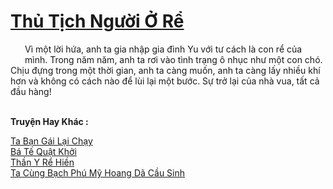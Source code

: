 <a href="https://truyentiki.com/thu-tich-nguoi-o-re.33775/" title="Thủ Tịch Người Ở Rể"><h1>Thủ Tịch Người Ở Rể</h1></a><div style="display:table"><img align="right" style="float: left; padding: 10px;" src="https://truyentiki.com/images/story/200x260/33775.jpg" alt="">Vì một lời hứa, anh ta gia nhập gia đình Yu với tư cách là con rể của mình. Trong năm năm, anh ta rơi vào tình trạng ô nhục như một con chó. Chịu đựng trong một thời gian, anh ta càng muốn, anh ta càng lấy nhiều khí hơn và không có cách nào để lùi lại một bước. Sự trở lại của nhà vua, tất cả đầu hàng!</div><p><br><b>Truyện Hay Khác :</b></p><a href="https://truyentiki.com/ta-ban-gai-lai-chay.33774/" alt="Ta Bạn Gái Lại Chạy">Ta Bạn Gái Lại Chạy</a><br/><a href="https://github.com/nownovels/top500/tree/master/truyenhay/33928/" alt="Bá Tế Quật Khởi">Bá Tế Quật Khởi</a><br/><a href="https://github.com/nownovels/top500/tree/master/truyenhay/33871/" alt="Thần Y Rể Hiền">Thần Y Rể Hiền</a><br/><a href="https://github.com/nownovels/top500/tree/master/truyenhay/33850/" alt="Ta Cùng Bạch Phú Mỹ Hoang Dã Cầu Sinh">Ta Cùng Bạch Phú Mỹ Hoang Dã Cầu Sinh</a><br/>